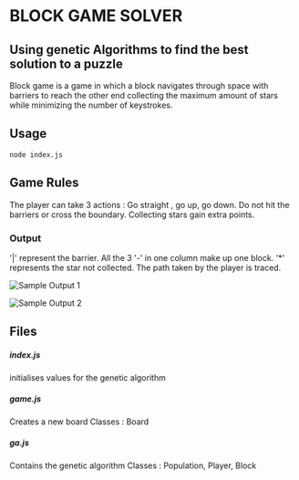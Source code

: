# BLOCK GAME SOLVER
## Using genetic Algorithms to find the best solution to a puzzle

Block game is a game in which a block navigates through space with barriers to reach the other end collecting the maximum amount of stars while minimizing the number of keystrokes.

## Usage

`node index.js`

## Game Rules

The player can take 3 actions : Go straight , go up, go down.
Do not hit the barriers or cross the boundary.
Collecting stars gain extra points.

### Output

'|' represent the barrier.
All the 3 '-' in one column make up one block.
'*' represents the star not collected.
The path taken by the player is traced.

![Sample Output 1]( https://github.com/Roboneet/Block_game_solver/blob/master/screenshots/sample_1.png?raw=true)

![Sample Output 2]( https://github.com/Roboneet/Block_game_solver/blob/master/screenshots/sample_2.png?raw=true)

## Files

##### index.js
initialises values for the genetic algorithm

##### game.js
Creates a new board
Classes : Board

##### ga.js
Contains the genetic algorithm
Classes : Population, Player, Block
